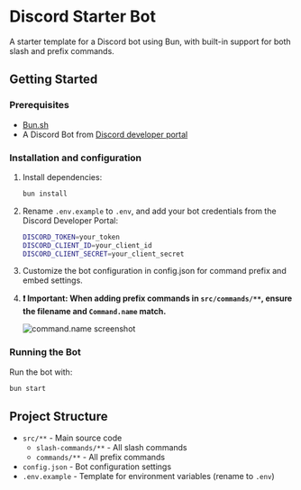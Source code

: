 # Discord Starter Bot

A starter template for a Discord bot using Bun, with built-in support for both slash and prefix commands.

## Getting Started

### Prerequisites
- [Bun.sh](https://bun.sh/)
- A Discord Bot from [Discord developer portal](https://discord.com/developers/applications)

### Installation and configuration
1. Install dependencies:
    ```bash
    bun install
    ```

2. Rename `.env.example` to `.env`, and add your bot credentials from the Discord Developer Portal:
    ```bash
    DISCORD_TOKEN=your_token
    DISCORD_CLIENT_ID=your_client_id
    DISCORD_CLIENT_SECRET=your_client_secret
    ```
3. Customize the bot configuration in config.json for command prefix and embed settings.

4. **❗ Important: When adding prefix commands in `src/commands/**`, ensure the filename and `Command.name` match.**

    ![command.name screenshot](doc/image.png)

### Running the Bot
Run the bot with:
```bash
bun start
```

## Project Structure
- `src/**` - Main source code
    - `slash-commands/**` - All slash commands
    - `commands/**` - All prefix commands
- `config.json` - Bot configuration settings
- `.env.example` - Template for environment variables (rename to `.env`)
